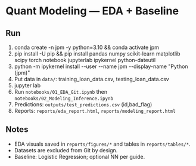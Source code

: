 # Quant Modeling — EDA + Baseline

## Run
1) conda create -n jpm -y python=3.10 && conda activate jpm
2) pip install -U pip && pip install pandas numpy scikit-learn matplotlib scipy torch notebook jupyterlab ipykernel python-dateutil
3) python -m ipykernel install --user --name jpm --display-name "Python (jpm)"
4) Put data in `data/`: training_loan_data.csv, testing_loan_data.csv
5) jupyter lab
6) Run `notebooks/01_EDA_Git.ipynb` then `notebooks/02_Modeling_Inference.ipynb`
7) Predictions: `outputs/test_predictions.csv` (id,bad_flag)
8) Reports: `reports/eda_report.html`, `reports/modeling_report.html`

## Notes
- EDA visuals saved in `reports/figures/*` and tables in `reports/tables/*`.
- Datasets are excluded from Git by design.
- Baseline: Logistic Regression; optional NN per guide.
